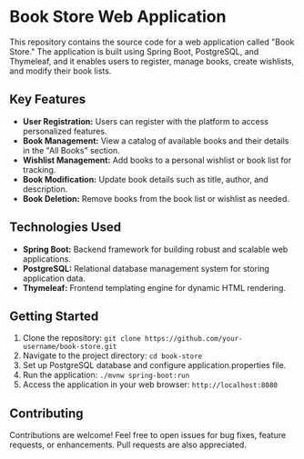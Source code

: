 # Book Store Web Application

This repository contains the source code for a web application called "Book Store." The application is built using Spring Boot, PostgreSQL, and Thymeleaf, and it enables users to register, manage books, create wishlists, and modify their book lists.

## Key Features
- **User Registration:** Users can register with the platform to access personalized features.
- **Book Management:** View a catalog of available books and their details in the "All Books" section.
- **Wishlist Management:** Add books to a personal wishlist or book list for tracking.
- **Book Modification:** Update book details such as title, author, and description.
- **Book Deletion:** Remove books from the book list or wishlist as needed.

## Technologies Used
- **Spring Boot:** Backend framework for building robust and scalable web applications.
- **PostgreSQL:** Relational database management system for storing application data.
- **Thymeleaf:** Frontend templating engine for dynamic HTML rendering.

## Getting Started
1. Clone the repository: `git clone https://github.com/your-username/book-store.git`
2. Navigate to the project directory: `cd book-store`
3. Set up PostgreSQL database and configure application.properties file.
4. Run the application: `./mvnw spring-boot:run`
5. Access the application in your web browser: `http://localhost:8080`

## Contributing
Contributions are welcome! Feel free to open issues for bug fixes, feature requests, or enhancements. Pull requests are also appreciated.

